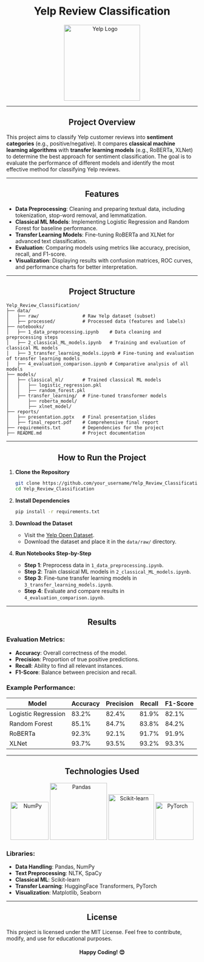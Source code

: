 # <div align="center">**Yelp Review Classification**</div>

<div align="center">
  <img src="https://upload.wikimedia.org/wikipedia/commons/a/ad/Yelp_Logo.svg" alt="Yelp Logo" width="200">
</div>

---

## <div align="center">Project Overview</div>

This project aims to classify Yelp customer reviews into **sentiment categories** (e.g., positive/negative). It compares **classical machine learning algorithms** with **transfer learning models** (e.g., RoBERTa, XLNet) to determine the best approach for sentiment classification. The goal is to evaluate the performance of different models and identify the most effective method for classifying Yelp reviews.

---

## <div align="center">Features</div>

- **Data Preprocessing**: Cleaning and preparing textual data, including tokenization, stop-word removal, and lemmatization.
- **Classical ML Models**: Implementing Logistic Regression and Random Forest for baseline performance.
- **Transfer Learning Models**: Fine-tuning RoBERTa and XLNet for advanced text classification.
- **Evaluation**: Comparing models using metrics like accuracy, precision, recall, and F1-score.
- **Visualization**: Displaying results with confusion matrices, ROC curves, and performance charts for better interpretation.

---

## <div align="center">Project Structure</div>

```plaintext
Yelp_Review_Classification/
├── data/
│   ├── raw/                # Raw Yelp dataset (subset)
│   ├── processed/          # Processed data (features and labels)
├── notebooks/
│   ├── 1_data_preprocessing.ipynb    # Data cleaning and preprocessing steps
│   ├── 2_classical_ML_models.ipynb   # Training and evaluation of classical ML models
│   ├── 3_transfer_learning_models.ipynb # Fine-tuning and evaluation of transfer learning models
│   ├── 4_evaluation_comparison.ipynb # Comparative analysis of all models
├── models/
│   ├── classical_ml/       # Trained classical ML models
│   │   ├── logistic_regression.pkl
│   │   ├── random_forest.pkl
│   ├── transfer_learning/  # Fine-tuned transformer models
│       ├── roberta_model/
│       ├── xlnet_model/
├── reports/
│   ├── presentation.pptx   # Final presentation slides
│   ├── final_report.pdf    # Comprehensive final report
├── requirements.txt        # Dependencies for the project
├── README.md               # Project documentation
```

---

## <div align="center">How to Run the Project</div>

1. **Clone the Repository**
   ```bash
   git clone https://github.com/your_username/Yelp_Review_Classification.git
   cd Yelp_Review_Classification
   ```

2. **Install Dependencies**
   ```bash
   pip install -r requirements.txt
   ```

3. **Download the Dataset**
   - Visit the [Yelp Open Dataset](https://www.yelp.com/dataset).
   - Download the dataset and place it in the `data/raw/` directory.

4. **Run Notebooks Step-by-Step**
   - **Step 1**: Preprocess data in `1_data_preprocessing.ipynb`.
   - **Step 2**: Train classical ML models in `2_classical_ML_models.ipynb`.
   - **Step 3**: Fine-tune transfer learning models in `3_transfer_learning_models.ipynb`.
   - **Step 4**: Evaluate and compare results in `4_evaluation_comparison.ipynb`.

---

## <div align="center">Results</div>

### Evaluation Metrics:
- **Accuracy**: Overall correctness of the model.
- **Precision**: Proportion of true positive predictions.
- **Recall**: Ability to find all relevant instances.
- **F1-Score**: Balance between precision and recall.

### Example Performance:

| Model                | Accuracy | Precision | Recall | F1-Score |
|----------------------|----------|-----------|--------|----------|
| Logistic Regression  | 83.2%    | 82.4%     | 81.9%  | 82.1%    |
| Random Forest        | 85.1%    | 84.7%     | 83.8%  | 84.2%    |
| RoBERTa              | 92.3%    | 92.1%     | 91.7%  | 91.9%    |
| XLNet                | 93.7%    | 93.5%     | 93.2%  | 93.3%    |

---

## <div align="center">Technologies Used</div>

<div align="center">
  <img src="https://upload.wikimedia.org/wikipedia/commons/3/31/NumPy_logo_2020.svg" alt="NumPy" width="100">
  <img src="https://upload.wikimedia.org/wikipedia/commons/e/ed/Pandas_logo.svg" alt="Pandas" width="150">
  <img src="https://upload.wikimedia.org/wikipedia/commons/0/05/Scikit_learn_logo_small.svg" alt="Scikit-learn" width="120">
  <img src="https://upload.wikimedia.org/wikipedia/commons/1/10/PyTorch_logo_icon.svg" alt="PyTorch" width="100">
</div>

### Libraries:
- **Data Handling**: Pandas, NumPy
- **Text Preprocessing**: NLTK, SpaCy
- **Classical ML**: Scikit-learn
- **Transfer Learning**: HuggingFace Transformers, PyTorch
- **Visualization**: Matplotlib, Seaborn

---

## <div align="center">License</div>

This project is licensed under the MIT License. Feel free to contribute, modify, and use for educational purposes.

<div align="center">
  <h4>Happy Coding! 😊</h4>
</div>
